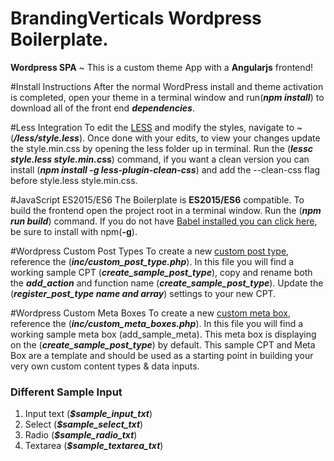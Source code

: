 # BrandingVerticals Wordpress Boilerplate.
**Wordpress SPA** ~ This is a custom theme App with a **Angularjs** frontend!  


#Install Instructions
After the normal WordPress install and theme activation is completed, open your theme in a terminal window and run(**_npm install_**) to download all of the front end **_dependencies_**.

#Less Integration
To edit the [LESS](http://lesscss.org/) and modify the styles, navigate to ~ (**_/less/style.less_**). Once done with your edits, to view your changes update the style.min.css by opening the less folder up in terminal. Run the (**_lessc style.less style.min.css_**) command, if you want a clean version you can install (**_npm install -g less-plugin-clean-css_**) and add the --clean-css flag before style.less style.min.css.

#JavaScript ES2015/ES6
The Boilerplate is **ES2015/ES6** compatible. To build the frontend open the project root in a terminal window. Run the (**_npm run build_**) command. If you do not have [Babel installed you can click here](https://babeljs.io/docs/setup/), be sure to install with npm(**-g**).

#Wordpress Custom Post Types
To create a new [custom post type](https://codex.wordpress.org/Function_Reference/register_post_type), reference the (**_inc/custom_post_type.php_**). In this file you will find a working sample CPT (**_create_sample_post_type_**), copy and rename both the **_add_action_** and function name (**_create_sample_post_type_**). Update the (**_register_post_type name and array_**) settings to your new CPT. 

#Wordpress Custom Meta Boxes
To create a new [custom meta box](https://developer.wordpress.org/reference/functions/add_meta_box/), reference the (**_inc/custom_meta_boxes.php_**). In this file you will find a working sample meta box (add_sample_meta). This meta box is displaying on the (**_create_sample_post_type_**) by default. This sample CPT and Meta Box are a template and should be used as a starting point in building your very own custom content types & data inputs. 

### Different Sample Input 
1. Input text (**_$sample_input_txt_**)
2. Select (**_$sample_select_txt_**)
3. Radio (**_$sample_radio_txt_**)
4. Textarea (**_$sample_textarea_txt_**)

